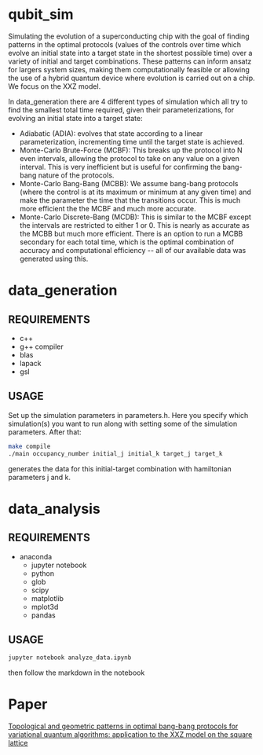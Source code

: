# qubit_sim
Simulating the evolution of a superconducting chip with the goal of finding patterns in the optimal protocols (values of the controls over time which evolve an initial state into a target state in the shortest possible time) over a variety of initial and target combinations. These patterns can inform ansatz for largers system sizes, making them computationally feasible or allowing the use of a hybrid quantum device where evolution is carried out on a chip. We focus on the XXZ model.

In data_generation there are 4 different types of simulation which all try to find the smallest total time required, given their parameterizations, for evolving an initial state into a target state:
 - Adiabatic (ADIA): evolves that state according to a linear parameterization, incrementing time until the target state is achieved.
 - Monte-Carlo Brute-Force (MCBF): This breaks up the protocol into N even intervals, allowing the protocol to take on any value on a given interval. This is very inefficient but is useful for confirming the bang-bang nature of the protocols.
 - Monte-Carlo Bang-Bang (MCBB): We assume bang-bang protocols (where the control is at its maximum or minimum at any given time) and make the parameter the time that the transitions occur. This is much more efficient the the MCBF and much more accurate.
 - Monte-Carlo Discrete-Bang (MCDB): This is similar to the MCBF except the intervals are restricted to either 1 or 0. This is nearly as accurate as the MCBB but much more efficient. There is an option to run a MCBB secondary for each total time, which is the optimal combination of accuracy and computational efficiency -- all of our available data was generated using this.



# data_generation

## REQUIREMENTS
- c++
- g++ compiler
- blas
- lapack
- gsl

## USAGE
Set up the simulation parameters in parameters.h. Here you specify which simulation(s) you want to run along with setting some of the simulation parameters. After that:
```bash  
make compile
./main occupancy_number initial_j initial_k target_j target_k
```
generates the data for this initial-target combination with hamiltonian parameters j and k.



# data_analysis

## REQUIREMENTS
 - anaconda
     - jupyter notebook
     - python
     - glob 
     - scipy 
     - matplotlib 
     - mplot3d 
     - pandas 
 
 ## USAGE
 ```bash  
jupyter notebook analyze_data.ipynb
```
then follow the markdown in the notebook



# Paper
[Topological and geometric patterns in optimal bang-bang protocols for variational quantum algorithms: application to the XXZ model on the square lattice](https://journals.aps.org/prresearch/abstract/10.1103/PhysRevResearch.3.043165)
